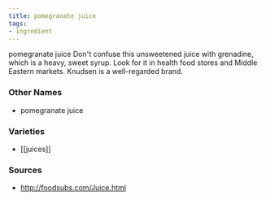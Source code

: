 ```yaml
---
title: pomegranate juice
tags:
- ingredient
---
```

pomegranate juice Don't confuse this unsweetened juice with grenadine, which is a heavy, sweet syrup. Look for it in health food stores and Middle Eastern markets. Knudsen is a well-regarded brand.

### Other Names

* pomegranate juice

### Varieties

* [[juices]]

### Sources
* http://foodsubs.com/Juice.html
